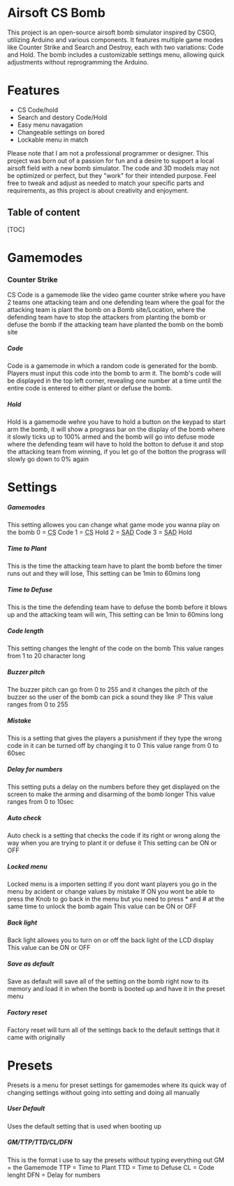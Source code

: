 # Airsoft CS Bomb

This project is an open-source airsoft bomb simulator inspired by CSGO, utilizing Arduino and various components. It features multiple game modes like Counter Strike and Search and Destroy, each with two variations: Code and Hold. The bomb includes a customizable settings menu, allowing quick adjustments without reprogramming the Arduino. 

# Features
- CS Code/hold
- Search and destory Code/Hold
- Easy menu navagation
- Changeable settings on bored
- Lockable menu in match

Please note that I am not a professional programmer or designer. This project was born out of a passion for fun and a desire to support a local airsoft field with a new bomb simulator. The code and 3D models may not be optimized or perfect, but they "work" for their intended purpose. Feel free to tweak and adjust as needed to match your specific parts and requirements, as this project is about creativity and enjoyment.

## Table of content
[TOC]

# Gamemodes

### Counter Strike
CS Code is a gamemode like the video game counter strike where you have 2 teams one attacking team and one defending team where the goal for the attacking team is plant the bomb on a Bomb site/Location, where the defending team have to stop the attackers from planting the bomb or defuse the bomb if the attacking team have planted the bomb on the bomb site
##### Code
Code is a gamemode in which a random code is generated for the bomb. Players must input this code into the bomb to arm it. The bomb's code will be displayed in the top left corner, revealing one number at a time until the entire code is entered to either plant or defuse the bomb.
##### Hold
Hold is a gamemode wehre you have to hold a button on the keypad to start arm the bomb, it will show a prograss bar on the display of the bomb where it slowly ticks up to 100% armed and the bomb will go into defuse mode where the defending team will have to hold the botton to defuse it and stop the attacking team from winning, if you let go of the botton the prograss will slowly go down to 0% again

# Settings
##### Gamemodes
This setting allowes you can change what game mode you wanna play on the bomb
0 = <abbr title="Counter Strike">CS</abbr> Code
1 = <abbr title="Counter Strike">CS</abbr> Hold
2 = <abbr title="Search and destory">SAD</abbr> Code
3 = <abbr title="Search and destory">SAD</abbr> Hold
##### Time to Plant
This is the time the attacking team have to plant the bomb before the timer runs out and they will lose, 
This setting can be 1min to 60mins long
##### Time to Defuse
This is the time the defending team have to defuse the bomb before it blows up and the attacking team will win, 
This setting can be 1min to 60mins long
##### Code length
This setting changes the lenght of the code on the bomb 
This value ranges from 1 to 20 character long
##### Buzzer pitch
The buzzer pitch can go from 0 to 255 and it changes the pitch of the buzzer so the user of the bomb can pick a sound they like :P
This value ranges from 0 to 255
##### Mistake
This is a setting that gives the players a punishment if they type the wrong code in it can be turned off by changing it to 0
This value range from 0 to 60sec
##### Delay for numbers
This setting puts a delay on the numbers before they get displayed on the screen to make the arming and disarming of the bomb longer
This value ranges from 0 to 10sec
##### Auto check
Auto check is a setting that checks the code if its right or wrong along the way when you are trying to plant it or defuse it
This setting can be ON or OFF
##### Locked menu
Locked menu is a importen setting if you dont want players you go in the menu by acident or change values by mistake
If ON you wont be able to press the Knob to go back in the menu but you need to press * and # at the same time to unlock the bomb again
This value can be ON or OFF
##### Back light
Back light allowes you to turn on or off the back light of the LCD display
This value can be ON or OFF
##### Save as default
Save as default will save all of the setting on the bomb right now to its memory and load it in when the bomb is booted up and have it in the preset menu
##### Factory reset
Factory reset will turn all of the settings back to the default settings that it came with originally
# Presets
Presets is a menu for preset settings for gamemodes where its quick way of changing settings without going into setting and doing all manually
##### User Default
Uses the default setting that is used when booting up
##### GM/TTP/TTD/CL/DFN
This is the format i use to say the presets without typing everything out
GM = the Gamemode
TTP = Time to Plant
TTD = Time to Defuse
CL = Code lenght
DFN = Delay for numbers
